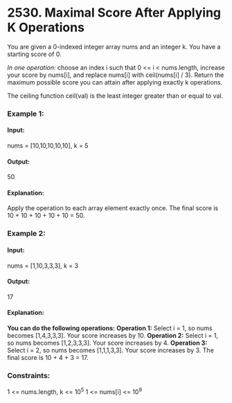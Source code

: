 # 2530. Maximal Score After Applying K Operations
You are given a 0-indexed integer array nums and an integer k. You have a starting score of 0.

_In one operation:_
choose an index i such that 0 <= i < nums.length,
increase your score by nums[i], and
replace nums[i] with ceil(nums[i] / 3).
Return the maximum possible score you can attain after applying exactly k operations.

The ceiling function ceil(val) is the least integer greater than or equal to val.

### Example 1:
#### Input:
nums = [10,10,10,10,10], k = 5
#### Output: 
50
#### Explanation:
Apply the operation to each array element exactly once. The final score is 10 + 10 + 10 + 10 + 10 = 50.

### Example 2:
#### Input:
nums = [1,10,3,3,3], k = 3
#### Output:
17
#### Explanation:
**You can do the following operations:**
**Operation 1:** Select i = 1, so nums becomes [1,4,3,3,3]. Your score increases by 10.
**Operation 2:** Select i = 1, so nums becomes [1,2,3,3,3]. Your score increases by 4.
**Operation 3:** Select i = 2, so nums becomes [1,1,1,3,3]. Your score increases by 3.
The final score is 10 + 4 + 3 = 17.
 
### Constraints:
1 <= nums.length, k <= $`10^5`$
1 <= nums[i] <= $`10^9`$

